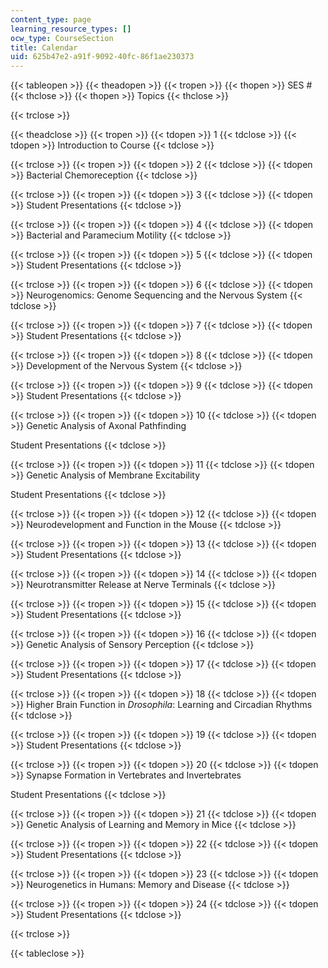 ```yaml
---
content_type: page
learning_resource_types: []
ocw_type: CourseSection
title: Calendar
uid: 625b47e2-a91f-9092-40fc-86f1ae230373
---
```


{{< tableopen >}}
{{< theadopen >}}
{{< tropen >}}
{{< thopen >}}
SES #
{{< thclose >}}
{{< thopen >}}
Topics
{{< thclose >}}

{{< trclose >}}

{{< theadclose >}}
{{< tropen >}}
{{< tdopen >}}
1
{{< tdclose >}}
{{< tdopen >}}
Introduction to Course
{{< tdclose >}}

{{< trclose >}}
{{< tropen >}}
{{< tdopen >}}
2
{{< tdclose >}}
{{< tdopen >}}
Bacterial Chemoreception
{{< tdclose >}}

{{< trclose >}}
{{< tropen >}}
{{< tdopen >}}
3
{{< tdclose >}}
{{< tdopen >}}
Student Presentations
{{< tdclose >}}

{{< trclose >}}
{{< tropen >}}
{{< tdopen >}}
4
{{< tdclose >}}
{{< tdopen >}}
Bacterial and Paramecium Motility
{{< tdclose >}}

{{< trclose >}}
{{< tropen >}}
{{< tdopen >}}
5
{{< tdclose >}}
{{< tdopen >}}
Student Presentations
{{< tdclose >}}

{{< trclose >}}
{{< tropen >}}
{{< tdopen >}}
6
{{< tdclose >}}
{{< tdopen >}}
Neurogenomics: Genome Sequencing and the Nervous System
{{< tdclose >}}

{{< trclose >}}
{{< tropen >}}
{{< tdopen >}}
7
{{< tdclose >}}
{{< tdopen >}}
Student Presentations
{{< tdclose >}}

{{< trclose >}}
{{< tropen >}}
{{< tdopen >}}
8
{{< tdclose >}}
{{< tdopen >}}
Development of the Nervous System
{{< tdclose >}}

{{< trclose >}}
{{< tropen >}}
{{< tdopen >}}
9
{{< tdclose >}}
{{< tdopen >}}
Student Presentations
{{< tdclose >}}

{{< trclose >}}
{{< tropen >}}
{{< tdopen >}}
10
{{< tdclose >}}
{{< tdopen >}}
Genetic Analysis of Axonal Pathfinding  
  
Student Presentations
{{< tdclose >}}

{{< trclose >}}
{{< tropen >}}
{{< tdopen >}}
11
{{< tdclose >}}
{{< tdopen >}}
Genetic Analysis of Membrane Excitability  
  
Student Presentations
{{< tdclose >}}

{{< trclose >}}
{{< tropen >}}
{{< tdopen >}}
12
{{< tdclose >}}
{{< tdopen >}}
Neurodevelopment and Function in the Mouse
{{< tdclose >}}

{{< trclose >}}
{{< tropen >}}
{{< tdopen >}}
13
{{< tdclose >}}
{{< tdopen >}}
Student Presentations
{{< tdclose >}}

{{< trclose >}}
{{< tropen >}}
{{< tdopen >}}
14
{{< tdclose >}}
{{< tdopen >}}
Neurotransmitter Release at Nerve Terminals
{{< tdclose >}}

{{< trclose >}}
{{< tropen >}}
{{< tdopen >}}
15
{{< tdclose >}}
{{< tdopen >}}
Student Presentations
{{< tdclose >}}

{{< trclose >}}
{{< tropen >}}
{{< tdopen >}}
16
{{< tdclose >}}
{{< tdopen >}}
Genetic Analysis of Sensory Perception
{{< tdclose >}}

{{< trclose >}}
{{< tropen >}}
{{< tdopen >}}
17
{{< tdclose >}}
{{< tdopen >}}
Student Presentations
{{< tdclose >}}

{{< trclose >}}
{{< tropen >}}
{{< tdopen >}}
18
{{< tdclose >}}
{{< tdopen >}}
Higher Brain Function in _Drosophila_: Learning and Circadian Rhythms
{{< tdclose >}}

{{< trclose >}}
{{< tropen >}}
{{< tdopen >}}
19
{{< tdclose >}}
{{< tdopen >}}
Student Presentations
{{< tdclose >}}

{{< trclose >}}
{{< tropen >}}
{{< tdopen >}}
20
{{< tdclose >}}
{{< tdopen >}}
Synapse Formation in Vertebrates and Invertebrates  
  
Student Presentations
{{< tdclose >}}

{{< trclose >}}
{{< tropen >}}
{{< tdopen >}}
21
{{< tdclose >}}
{{< tdopen >}}
Genetic Analysis of Learning and Memory in Mice
{{< tdclose >}}

{{< trclose >}}
{{< tropen >}}
{{< tdopen >}}
22
{{< tdclose >}}
{{< tdopen >}}
Student Presentations
{{< tdclose >}}

{{< trclose >}}
{{< tropen >}}
{{< tdopen >}}
23
{{< tdclose >}}
{{< tdopen >}}
Neurogenetics in Humans: Memory and Disease
{{< tdclose >}}

{{< trclose >}}
{{< tropen >}}
{{< tdopen >}}
24
{{< tdclose >}}
{{< tdopen >}}
Student Presentations
{{< tdclose >}}

{{< trclose >}}

{{< tableclose >}}
